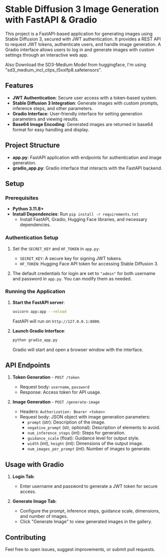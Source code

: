 # Stable Diffusion 3 Image Generation with FastAPI & Gradio

This project is a FastAPI-based application for generating images using Stable Diffusion 3, secured with JWT authentication. It provides a REST API to request JWT tokens, authenticate users, and handle image generation. A Gradio interface allows users to log in and generate images with custom settings through an interactive web app.

Also Download the SD3-Medium Model from huggingface, I'm using "sd3_medium_incl_clips_t5xxlfp8.safetensors".

## Features

- **JWT Authentication**: Secure user access with a token-based system.
- **Stable Diffusion 3 Integration**: Generate images with custom prompts, inference steps, and other parameters.
- **Gradio Interface**: User-friendly interface for setting generation parameters and viewing results.
- **Base64 Image Encoding**: Generated images are returned in base64 format for easy handling and display.

## Project Structure

- **app.py**: FastAPI application with endpoints for authentication and image generation.
- **gradio_app.py**: Gradio interface that interacts with the FastAPI backend.

## Setup

### Prerequisites

- **Python 3.11.8+**
- **Install Dependencies**: Run `pip install -r requirements.txt`
  - Install FastAPI, Gradio, Hugging Face libraries, and necessary dependencies.

### Authentication Setup

1. Set the `SECRET_KEY` and `HF_TOKEN` in `app.py`:
   - `SECRET_KEY`: A secure key for signing JWT tokens.
   - `HF_TOKEN`: Hugging Face API token for accessing Stable Diffusion 3.

2. The default credentials for login are set to `"admin"` for both username and password in `app.py`. You can modify them as needed.

### Running the Application

1. **Start the FastAPI server**:
   ```bash
   uvicorn app:app --reload
   ```
   FastAPI will run on `http://127.0.0.1:8000`.

2. **Launch Gradio Interface**:
   ```bash
   python gradio_app.py
   ```
   Gradio will start and open a browser window with the interface.

## API Endpoints

1. **Token Generation** - `POST /token`
   - Request body: `username`, `password`
   - Response: Access token for API usage.

2. **Image Generation** - `POST /generate-image`
   - Headers: `Authorization: Bearer <token>`
   - Request body: JSON object with image generation parameters:
     - `prompt` (str): Description of the image.
     - `negative_prompt` (str, optional): Description of elements to avoid.
     - `num_inference_steps` (int): Steps for generation.
     - `guidance_scale` (float): Guidance level for output style.
     - `width` (int), `height` (int): Dimensions of the output image.
     - `num_images_per_prompt` (int): Number of images to generate.

## Usage with Gradio

1. **Login Tab**:
   - Enter username and password to generate a JWT token for secure access.
   
2. **Generate Image Tab**:
   - Configure the prompt, inference steps, guidance scale, dimensions, and number of images.
   - Click "Generate Image" to view generated images in the gallery.

## Contributing

Feel free to open issues, suggest improvements, or submit pull requests.
